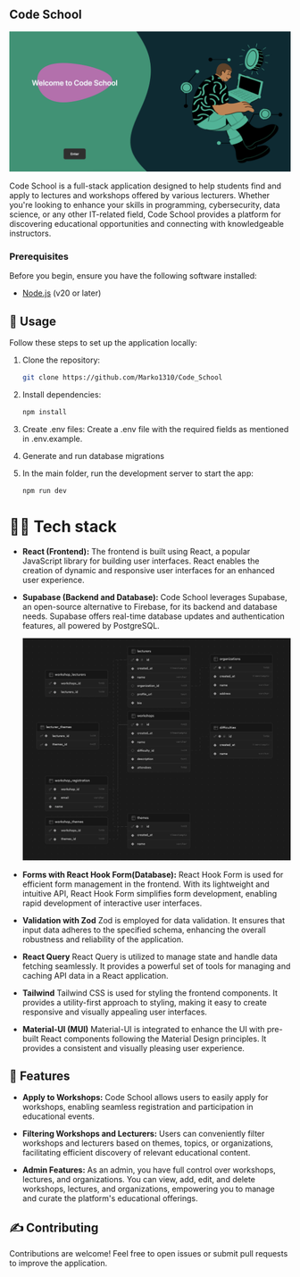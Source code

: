 ## Code School

![Code School Logo](Readme/homepage.png)

Code School is a full-stack application designed to help students find and apply to lectures and workshops offered by various lecturers. Whether you're looking to enhance your skills in programming, cybersecurity, data science, or any other IT-related field, Code School provides a platform for discovering educational opportunities and connecting with knowledgeable instructors.

### Prerequisites

Before you begin, ensure you have the following software installed:

- [Node.js](https://nodejs.org/) (v20 or later)

## 📝 Usage

Follow these steps to set up the application locally:

1. Clone the repository:

   ```bash
   git clone https://github.com/Marko1310/Code_School
   ```

2. Install dependencies:

   ```bash
   npm install
   ```

3. Create .env files:
   Create a .env file with the required fields as mentioned in .env.example.

4. Generate and run database migrations

5. In the main folder, run the development server to start the app:
   ```bash
   npm run dev
   ```

# 👨‍💻 Tech stack

- **React (Frontend):**
  The frontend is built using React, a popular JavaScript library for building user interfaces. React enables the creation of dynamic and responsive user interfaces for an enhanced user experience.

- **Supabase (Backend and Database):**
  Code School leverages Supabase, an open-source alternative to Firebase, for its backend and database needs. Supabase offers real-time database updates and authentication features, all powered by PostgreSQL.

  ![Database](Readme/database.png)

- **Forms with React Hook Form(Database):**
  React Hook Form is used for efficient form management in the frontend. With its lightweight and intuitive API, React Hook Form simplifies form development, enabling rapid development of interactive user interfaces.

- **Validation with Zod**
  Zod is employed for data validation. It ensures that input data adheres to the specified schema, enhancing the overall robustness and reliability of the application.

- **React Query**
  React Query is utilized to manage state and handle data fetching seamlessly. It provides a powerful set of tools for managing and caching API data in a React application.

- **Tailwind**
  Tailwind CSS is used for styling the frontend components. It provides a utility-first approach to styling, making it easy to create responsive and visually appealing user interfaces.

- **Material-UI (MUI)**
  Material-UI is integrated to enhance the UI with pre-built React components following the Material Design principles. It provides a consistent and visually pleasing user experience.

## 🚀 Features

- **Apply to Workshops:**
  Code School allows users to easily apply for workshops, enabling seamless registration and participation in educational events.

- **Filtering Workshops and Lecturers:**
  Users can conveniently filter workshops and lecturers based on themes, topics, or organizations, facilitating efficient discovery of relevant educational content.

- **Admin Features:**
  As an admin, you have full control over workshops, lectures, and organizations. You can view, add, edit, and delete workshops, lectures, and organizations, empowering you to manage and curate the platform's educational offerings.

## ✍️ Contributing

Contributions are welcome! Feel free to open issues or submit pull requests to improve the application.

